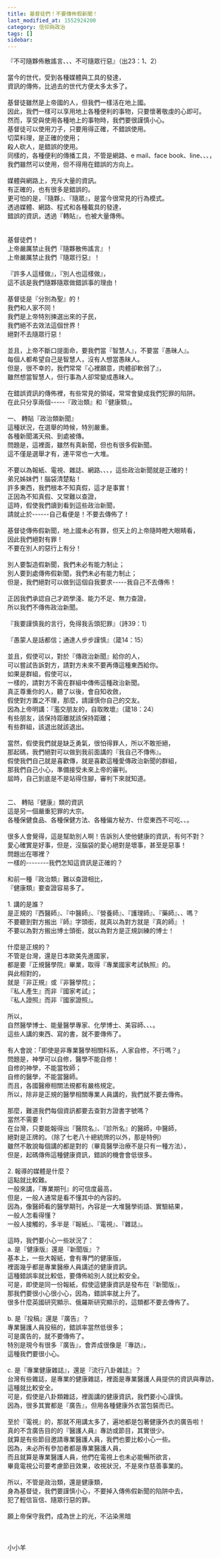 ```yaml
---
title: 基督徒們！不要傳佈假新聞！
last_modified_at: 1552924200
category: 信仰與政治
tags: []
sidebar: 
---
```


<div>『不可隨夥佈散謠言、、、不可隨眾行惡』（出23：1、2）</div>
<div> </div>
<div>當今的世代，受到各種媒體與工具的發達，</div>
<div>資訊的傳佈，比過去的世代方便太多太多了。</div>
<div> </div>
<div>基督徒雖然是上帝國的人，但我們一樣活在地上國。</div>
<div>因此，我們一樣可以享用地上各種便利的事物，只要懷著敬虔的心即可。</div>
<div>然而，享受與使用各種地上的事物時，我們要很謹慎小心。</div>
<div>基督徒可以使用刀子，只要用得正確，不錯誤使用。</div>
<div>切菜料理，是正確的使用；</div>
<div>殺人砍人，是錯誤的使用。</div>
<div>同樣的，各種便利的傳播工具，不管是網路、e mail、face book、line、、、，</div>
<div>我們雖然可以使用，但不得用在錯誤的方向上。</div>
<div> </div>
<div>媒體與網路上，充斥大量的資訊。</div>
<div>有正確的，也有很多是錯誤的。</div>
<div>更可怕的是，『隨夥』、『隨眾』，是當今很常見的行為模式。</div>
<div>透過媒體、網路、程式和各種載具的發達，</div>
<div>錯誤的資訊，透過『轉貼』，也被大量傳佈。</div>
<div> </div>
<div> </div>
<div>基督徒們！</div>
<div>上帝嚴厲禁止我們『隨夥散佈謠言』！</div>
<div>上帝嚴厲禁止我們『隨眾行惡』！</div>
<div> </div>
<div>『許多人這樣做』，『別人也這樣做』，</div>
<div>這不該是我們隨夥隨眾做錯誤事的理由！</div>
<div> </div>
<div>基督徒是『分別為聖』的！</div>
<div>我們和人家不同！</div>
<div>我們是上帝特別揀選出來的子民，</div>
<div>我們絕不去效法這個世界！</div>
<div>絕對不去隨眾行惡！</div>
<div> </div>
<div>並且，上帝不斷口提面命，要我們當『智慧人』，不要當『愚昧人』。</div>
<div>每個人都希望自己是智慧人，沒有人想當愚昧人。</div>
<div>但是，很不幸的，我們常常『心裡願意，肉體卻軟弱了』，</div>
<div>雖然想當智慧人，但行事為人卻常變成愚昧人。</div>
<div> </div>
<div>在錯誤資訊的傳佈裡，有些常見的領域，常常會變成我們犯罪的陷阱。</div>
<div>在此只分享兩個-----『政治類』和『健康類』。</div>
<div> </div>
<div>一、<span style="white-space:pre"> </span>轉貼『政治類新聞』</div>
<div>這種狀況，在選舉的時候，特別嚴重。</div>
<div>各種新聞滿天飛、到處被傳。</div>
<div>問題是，這裡面，雖然有真新聞，但也有很多假新聞。</div>
<div>這不僅是選舉才有，連平常也一大堆。</div>
<div> </div>
<div>不要以為報紙、電視、雜誌、網路、、、，這些政治新聞就是正確的！</div>
<div>弟兄姊妹們！腦袋清楚點！</div>
<div>許多東西，我們根本不知真假，這才是事實！</div>
<div>正因為不知真假、又常難以查證，</div>
<div>這時，假使我們讀到看到這些政治新聞，</div>
<div>請就止於------自己看便是！不要去傳佈了！</div>
<div> </div>
<div>基督徒傳佈假新聞，地上國未必有罪，但天上的上帝隨時瞪大眼睛看，</div>
<div>因此我們絕對有罪！</div>
<div>不要在別人的惡行上有分！</div>
<div> </div>
<div>別人要製造假新聞，我們未必有能力制止；</div>
<div>別人要到處傳佈假新聞，我們未必有能力制止；</div>
<div>但是，我們絕對可以做到這個自我要求-----我自己不去傳佈！</div>
<div> </div>
<div>正因我們承認自己才疏學淺、能力不足、無力查證，</div>
<div>所以我們不傳佈政治新聞。</div>
<div> </div>
<div>『我要謹慎我的言行，免得我舌頭犯罪』（詩39：1）</div>
<div> </div>
<div>『愚蒙人是話都信；通達人步步謹慎』（箴14：15）</div>
<div> </div>
<div>並且，假使可以，對於『傳政治新聞』給你的人，</div>
<div>可以嘗試告訴對方，請對方未來不要再傳這種東西給你。</div>
<div>如果是群組，假使可以，</div>
<div>一樣的，請對方不需在群組中傳佈這種政治新聞。</div>
<div>真正尊重你的人，聽了以後，會自知收斂，</div>
<div>假使對方置之不理，那麼，請謹慎你自己的交友。</div>
<div>因為上帝明講：『濫交朋友的，自取敗壞』（箴18：24）</div>
<div>有些朋友，該保持距離就該保持距離；</div>
<div>有些群組，該退出就該退出。</div>
<div> </div>
<div>當然，假使我們就是缺乏勇氣，很怕得罪人，所以不敢拒絕，</div>
<div>那起碼，我們絕對可以做到我前面講的『我自己不傳佈』。</div>
<div>假使我們自己就是喜歡傳，就是喜歡這種愛傳政治新聞的群組，</div>
<div>那我們自己小心，準備接受未來上帝的審判。</div>
<div>屆時，自己到底是不是站得住腳，審判下來就知道。</div>
<div> </div>
<div> </div>
<div>二、<span style="white-space:pre"> </span>轉貼『健康』類的資訊</div>
<div>這是另一個嚴重犯罪的大宗。</div>
<div>各種保健食品、各種保健方法、各種偏方秘方、什麼東西不可吃、、。</div>
<div> </div>
<div>很多人會覺得，這是幫助別人啊！告訴別人使他健康的資訊，有何不對？</div>
<div>愛心確實是好事，但是，沒腦袋的愛心絕對是壞事，甚至是惡事！</div>
<div>問題出在哪裡？</div>
<div>一樣的--------我們怎知這資訊是正確的？</div>
<div> </div>
<div>和前一種『政治類』難以查證相比，</div>
<div>『健康類』要查證容易多了。</div>
<div> </div>
<div>1.<span style="white-space:pre"> </span>講的是誰？</div>
<div>是正規的『西醫師』、『中醫師』、『營養師』、『護理師』、『藥師』、、嗎？</div>
<div>不要聽到對方搬出『師』字頭銜，就真以為對方就是『真的師』！</div>
<div>不要以為對方搬出博士頭銜，就以為對方是正規訓練的博士！</div>
<div> </div>
<div>什麼是正規的？</div>
<div>不管是台灣，還是日本歐美先進國家，</div>
<div>都是要『正規醫學院』畢業，取得『專業國家考試執照』的。</div>
<div>與此相對的，</div>
<div>就是『非正規』或『非醫學院』；</div>
<div>『私人產生』而非『國家考試』；</div>
<div>『私人證照』而非『國家證照』。</div>
<div> </div>
<div>所以，</div>
<div>自然醫學博士、能量醫學專家、化學博士、美容師、、、。</div>
<div>這些人講的東西、寫的書，就不要傳佈了。</div>
<div> </div>
<div>有人會說：「即使是非專業醫學相關科系，人家自修，不行嗎？」</div>
<div>問題是，神學可以自修，醫學不能自修！</div>
<div>自修的神學，不能當牧師；</div>
<div>自修的醫學，不能當醫師。</div>
<div>而且，各國醫療相關法規都有嚴格規定。</div>
<div>所以，除非是正規的醫學相關專業人員講的，我們就不要去傳佈。</div>
<div> </div>
<div>那麼，難道我們每個資訊都要去查對方證書字號嗎？</div>
<div>當然不需要！</div>
<div>在台灣，只要能報得出『醫院名』、『診所名』的醫師，中醫師，</div>
<div>絕對是正牌的。（除了七老八十總統牌的以外，那是特例）</div>
<div>雖然不敢說每個講的都是對的（畢竟醫學治療不是只有一種方法），</div>
<div>但是，起碼傳佈這種健康資訊，錯誤的機會會低很多。</div>
<div> </div>
<div>2.<span style="white-space:pre"> </span>報導的媒體是什麼？</div>
<div>這點就比較難。</div>
<div>一般來講，『專業期刊』的可信度最高，</div>
<div>但是，一般人通常是看不懂其中的內容的。</div>
<div>因為，像醫師看的醫學期刊，內容是一大堆醫學術語、實驗結果，</div>
<div>一般人怎看得懂？</div>
<div>一般人接觸的，多半是『報紙』、『電視』、『雜誌』。</div>
<div> </div>
<div>這時，我們要小心一些狀況了：</div>
<div>a.<span style="white-space:pre"> </span>是『健康版』還是『新聞版』？</div>
<div>基本上，一些大報紙，會有專門的健康版，</div>
<div>裡面幾乎都是專業醫療人員講述的健康資訊。</div>
<div>這種錯誤率就比較低，要傳佈給別人就比較安全。</div>
<div>可是，即使是同一份報紙，假使這健康資訊是發布在『新聞版』，</div>
<div>那我們要很小心很小心，因為，錯誤率就上升了。</div>
<div>很多什麼英國研究顯示、俄羅斯研究顯示的，這類都不要去傳佈了。</div>
<div> </div>
<div>b.<span style="white-space:pre"> </span>是『投稿』還是『廣告』？</div>
<div>專業醫護人員投稿的，錯誤率當然低很多；</div>
<div>可是廣告的，就不要傳佈了。</div>
<div>特別是現今有很多『廣告』，會弄成很像是『專訪』，</div>
<div>這種我們要很小心。</div>
<div> </div>
<div>c.<span style="white-space:pre"> </span>是『專業健康雜誌』，還是『流行八卦雜誌』？</div>
<div>台灣有些雜誌，是專業的健康雜誌，裡面是專業醫護人員提供的資訊與專訪，</div>
<div>這種就比較安全。</div>
<div>可是，假使是八卦類雜誌，裡面講的健康資訊，我們要小心謹慎。</div>
<div>因為，很多其實都是『廣告』，但用各種健康外衣當包裝而已。</div>
<div> </div>
<div>至於『電視』的，那就不用講太多了，遍地都是包著健康外衣的廣告啦！</div>
<div>真的不含廣告目的的『醫護人員』專訪或節目，其實很少。</div>
<div>就算是有些節目邀請專業醫護人員，我們也要比較小心一些。</div>
<div>因為，未必所有參加者都是專業醫護人員，</div>
<div>而且就算是專業醫護人員，他們在電視上也未必能暢所欲言，</div>
<div>畢竟電視公司要考慮節目效果，收視狀況，不是來作慈善事業的。</div>
<div> </div>
<div>所以，不管是政治類，還是健康類，</div>
<div>身為基督徒，我們要謹慎小心，不要掉入傳佈假新聞的陷阱中去，</div>
<div>犯了輕信盲信、隨眾行惡的罪。</div>
<div> </div>
<div>願上帝保守我們，成為世上的光，不沾染黑暗</div>
<div> </div>
<div> </div>
<div> </div>
<div>小小羊</div>
